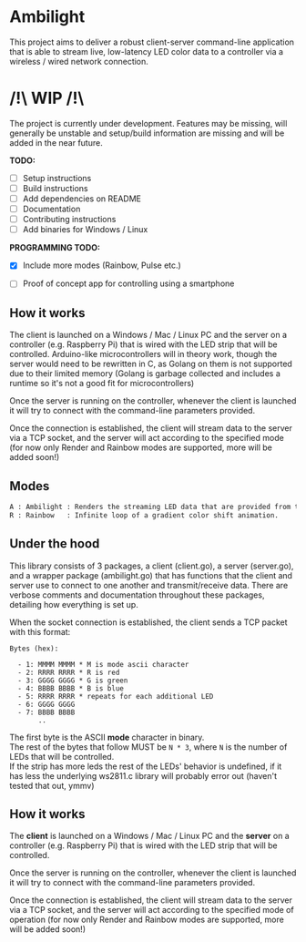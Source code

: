 # Ambilight

This project aims to deliver a robust client-server command-line application that is able to stream live, low-latency LED color data to a controller via a wireless / wired network connection.

# /!\ WIP /!\

The project is currently under development. Features may be missing, will generally be unstable and setup/build information are missing and will be added in the near future.

**TODO:**
- [ ] Setup instructions
- [ ] Build instructions
- [ ] Add dependencies on README
- [ ] Documentation
- [ ] Contributing instructions
- [ ] Add binaries for Windows / Linux

**PROGRAMMING TODO:**
- [x] Include more modes (Rainbow, Pulse etc.)
- [ ] Proof of concept app for controlling using a smartphone



## How it works

The client is launched on a Windows / Mac / Linux PC and the server on a controller (e.g. Raspberry Pi) that is wired with the LED strip that will be controlled. Arduino-like microcontrollers will in theory work, though the server would need to be rewritten in C, as Golang on them is not supported due to their limited memory (Golang is garbage collected and includes a runtime so it's not a good fit for microcontrollers)

Once the server is running on the controller, whenever the client is launched it will try to connect with the command-line parameters provided.

Once the connection is established, the client will stream data to the server via a TCP socket, and the server will act according to the specified mode (for now only Render and Rainbow modes are supported, more will be added soon!)

## Modes

```txt
A : Ambilight : Renders the streaming LED data that are provided from the client.
R : Rainbow   : Infinite loop of a gradient color shift animation.
```

## Under the hood

This library consists of 3 packages, a client (client.go), a server (server.go), and a wrapper package (ambilight.go) that has functions that the client and server use to connect to one another and transmit/receive data.
There are verbose comments and documentation throughout these packages, detailing how everything is set up.

When the socket connection is established, the client sends a TCP packet with this format:


```
Bytes (hex):

  - 1: MMMM MMMM * M is mode ascii character
  - 2: RRRR RRRR * R is red
  - 3: GGGG GGGG * G is green
  - 4: BBBB BBBB * B is blue
  - 5: RRRR RRRR * repeats for each additional LED
  - 6: GGGG GGGG
  - 7: BBBB BBBB
       ..
```

The first byte is the ASCII **mode** character in binary.
<br>
The rest of the bytes that follow MUST be `N * 3`, where `N` is the number of LEDs that will be controlled.
<br>
If the strip has more leds the rest of the LEDs' behavior is undefined, if it has less the underlying ws2811.c library will probably error out (haven't tested that out, ymmv)


## How it works

The **client** is launched on a Windows / Mac / Linux PC and the **server** on a controller (e.g. Raspberry Pi) that is wired with the LED strip that will be controlled.

Once the server is running on the controller, whenever the client is launched it will try to connect with the command-line parameters provided.

Once the connection is established, the client will stream data to the server via a TCP socket, and the server will act according to the specified mode of operation (for now only Render and Rainbow modes are supported, more will be added soon!)
